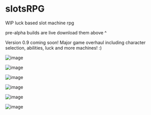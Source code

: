 # slotsRPG
WIP luck based slot machine rpg

pre-alpha builds are live download them above ^

Version 0.9 coming soon! Major game overhaul including character selection, abilities, luck and more machines! :)

![image](https://user-images.githubusercontent.com/8818749/193919702-abc6c6dd-2f0b-4a09-bfc1-b7b27c61efa7.png)

![image](https://user-images.githubusercontent.com/8818749/193919830-8b8bcdbc-fcf0-4831-8bf0-540fa946b33e.png)

![image](https://user-images.githubusercontent.com/8818749/193919631-682dd3f9-1d04-4379-99cd-46bce1608e6f.png)

![image](https://user-images.githubusercontent.com/8818749/193918439-c26dfa6f-0276-4207-89e4-2a3482239265.png)

![image](https://user-images.githubusercontent.com/8818749/193919112-b652b058-ea56-410e-9163-120b5eb25328.png)

![image](https://user-images.githubusercontent.com/8818749/193919340-5ba42f27-9396-47f9-944a-b6ec0f4ae715.png)


